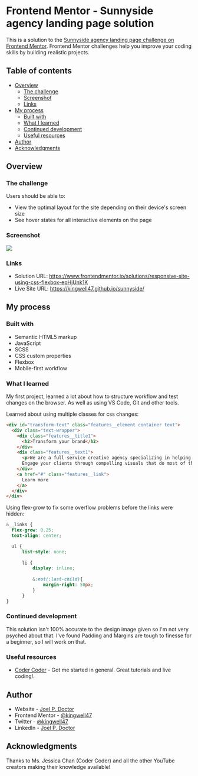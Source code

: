 # Frontend Mentor - Sunnyside agency landing page solution

This is a solution to the [Sunnyside agency landing page challenge on Frontend Mentor](https://www.frontendmentor.io/challenges/sunnyside-agency-landing-page-7yVs3B6ef). Frontend Mentor challenges help you improve your coding skills by building realistic projects.

## Table of contents

- [Overview](#overview)
  - [The challenge](#the-challenge)
  - [Screenshot](#screenshot)
  - [Links](#links)
- [My process](#my-process)
  - [Built with](#built-with)
  - [What I learned](#what-i-learned)
  - [Continued development](#continued-development)
  - [Useful resources](#useful-resources)
- [Author](#author)
- [Acknowledgments](#acknowledgments)

## Overview

### The challenge

Users should be able to:

- View the optimal layout for the site depending on their device's screen size
- See hover states for all interactive elements on the page

### Screenshot

![](./Screenshot.jpg)


### Links

- Solution URL: https://www.frontendmentor.io/solutions/responsive-site-using-css-flexbox-epHjUnk1K
- Live Site URL: https://kingwell47.github.io/sunnyside/

## My process

### Built with

- Semantic HTML5 markup
- JavaScript
- SCSS
- CSS custom properties
- Flexbox
- Mobile-first workflow


### What I learned

My first project, learned a lot about how to structure workflow and test changes on the browser. As well as using VS Code, Git and other tools.

Learned about using multiple classes for css changes:
```html
<div id="transform-text" class="features__element container text">
  <div class="text-wrapper">
    <div class="features__title1">        
      <h2>Transform your brand</h2>
    </div>
    <div class="features__text1">
      <p>We are a full-service creative agency specializing in helping brands grow fast. 
      Engage your clients through compelling visuals that do most of the marketing for you.</p>
    </div>
    <a href="#" class="features__link">
      Learn more
    </a>
  </div>      
</div>
```

Using flex-grow to fix some overflow problems before the links were hidden:
```scss
&__links {
  flex-grow: 0.25;
  text-align: center;

  ul {
      list-style: none;
      
      li {
          display: inline;
          
          &:not(:last-child){
              margin-right: 50px;
          }
      }
}
```

### Continued development

This solution isn't 100% accurate to the design image given so I'm not very psyched about that. I've found Padding and Margins are tough to finesse for a beginner, so I will work on that.

### Useful resources

- [Coder Coder](https://www.youtube.com/channel/UCzNf0liwUzMN6_pixbQlMhQ) - Got me started in general. Great tutorials and live coding!.

## Author

- Website - [Joel P. Doctor](https://joeldoctor.com/)
- Frontend Mentor - [@kingwell47](https://www.frontendmentor.io/profile/kingwell47)
- Twitter - [@kingwell47](https://www.twitter.com/kingwell47)
- LinkedIn - [Joel P. Doctor](https://www.linkedin.com/in/joel-d-05854919/)

## Acknowledgments

Thanks to Ms. Jessica Chan (Coder Coder) and all the other YouTube creators making their knowledge available!